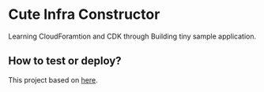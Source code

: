 # Cute Infra Constructor

Learning CloudForamtion and CDK through Building tiny sample application.

## How to test or deploy?

This project based on [here](https://github.com/code1iners/hello-cloudformation-cdk#readme).
